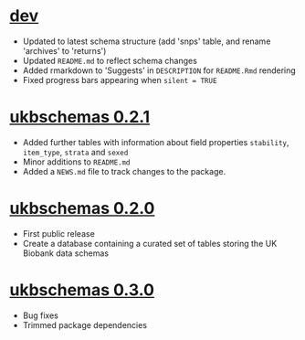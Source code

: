 # [dev](https://github.com/bjcairns/ukbschemas/tree/dev)

* Updated to latest schema structure (add 'snps' table, and rename 'archives' to 'returns')
* Updated `README.md` to reflect schema changes
* Added rmarkdown to 'Suggests' in `DESCRIPTION` for `README.Rmd` rendering
* Fixed progress bars appearing when `silent = TRUE`

# [ukbschemas 0.2.1](https://github.com/bjcairns/ukbschemas/tree/v0.2.1|)

* Added further tables with information about field properties `stability`, `item_type`, `strata` and `sexed`
* Minor additions to `README.md`
* Added a `NEWS.md` file to track changes to the package.

# [ukbschemas 0.2.0](https://github.com/bjcairns/ukbschemas/tree/v0.2.0)

* First public release
* Create a database containing a curated set of tables storing the UK Biobank data schemas

# [ukbschemas 0.3.0](https://github.com/bjcairns/ukbschemas/tree/v0.3.0)

* Bug fixes
* Trimmed package dependencies
